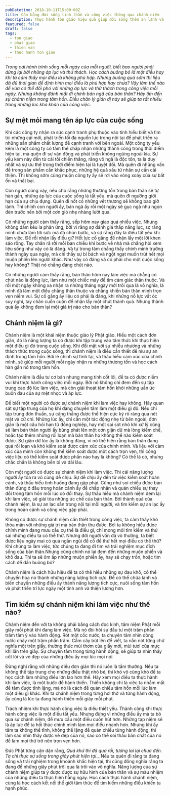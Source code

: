 ```yaml
---
pubDatetime: 2018-10-11T15:00:00Z
title: Cân bằng đời sống tinh thần và công việc thông qua chánh niệm
description: Thực hành tôn giáo hiệu quả giúp đời sống thêm an lành và hạnh phúc, giác ngộ nhiều điều hữu ích để đem lại năng lượng tích cực cho bản thân, và giá trị đẹp cho cộng đồng.
featured: false
draft: false
tags:
  - ton giao
  - phat giao
  - thien van
  - thuc hanh ton giao
---
```


_Trong cái hành trình sống mỗi ngày của mỗi người, biết bao người phải dừng lại bởi những áp lực và thử thách. Học cách buông bỏ là một điều hay khi ta cảm thấy mọi điều là không phù hợp. Nhưng buông quá sớm thì liệu đã đủ thời gian để định hình mọi điều là phù hợp hay chưa? Vậy làm thế nào để vừa có thể đối phó với những áp lực và thử thách trong công việc mỗi ngày. Nhưng không đánh mất đi chính bản ngã của bản thân? Hãy tìm đến sự chánh niệm trong tâm hồn. Điều chân lý giản dị này sẽ giúp ta rất nhiều trong những lúc khó khăn của công việc._

## Sự mệt mỏi mang tên áp lực của cuộc sống

Khi các công ty nhận ra sức cạnh tranh phụ thuộc vào tính hiểu biết và tìm tòi những cái mới, phát triển tối đa nguồn lực trong nội tại để phát triển ra những sản phẩm chất lượng để cạnh tranh với bên ngoài. Một công ty yếu kém là một công ty có tâm thế chấp nhận những thành công trong thời điểm hiện tại, mà quên đi sự vận động và phát triển không ngừng ngoài kia. Sự yếu kém này đến từ cái tôi chiến thắng, rằng vô ngã là độc tôn, ta là duy nhất và sự ưu thế trong thời điểm hiện tại là tuyệt đối. Mà quên đi những vấn đề trong sản phẩm cần khắc phục, những hệ quả xấu từ nhân sự cần cải thiện. Thì không sớm cũng muộn công ty ấy sẽ rơi vào vòng xoáy của sự bất ổn và thất bại.

Con người cũng vậy, nếu cho rằng những thương tổn trong bản thân sẽ tự hàn gắn, những áp lực của cuộc sống là tất yếu. mà quên đi ngưỡng giới hạn của sự chịu đựng. Quên đi nốt có những vết thương sẽ không bao giờ lành. Thì chính con người ấy, bản ngã ấy rồi một ngày sẽ gục ngã như ngọn đèn trước nến bởi một cơn gió nhẹ nhàng lướt qua.

Có những người cảm thấy rằng, sếp hôm nay giao quá nhiều việc. Nhưng không dám kêu la phản ứng, bởi vì rằng sợ đánh giá thấp năng lực, sợ rằng mình chưa làm tới sức mà đã chùn bước, và sợ rằng đấy là điều tất yếu khi làm việc. Để rồi nhận lấy điều gì? Hết lực cố gắng để nhận lấy một lời khen sáo rỗng. Tay chân rã rời mỗi ban chiều khi bước về nhà mà chẳng hỏi xem liệu sống như vậy có là đáng. Và tự trong tâm chẳng thấy chính mình trưởng thành ngày qua ngày, mà chỉ thấy sự bí bách và ngột ngạt muốn trút hết mọi muộn phiền lên người khác. Như vậy có đáng và có phải cho một cuộc sống hay không? Thật nó chẳng đáng chút nào.

Có những người cảm thấy rằng, bản thân hôm nay làm việc mà chẳng có chút nào là động lực, làm như một chiếc máy để tìm cảm giác thân thuộc. Và rồi một ngày không xa nhận ra những tháng ngày mới trôi qua là vô nghĩa, là mình đã làm một điều chẳng thân thuộc và chẳng khiến bản thân mình trọn vẹn niềm vui. Sự cố gắng ấy liệu có phải là đáng, khi những nỗ lực vắt óc suy nghĩ, tay chân cuồn cuộn để nhận lấy một chút thành quả. Nhưng thành quả ấy không đem lại một giá trị nào cho bản thân?

## Chánh niệm là gì?

Chánh niệm là một khái niệm thuộc giáo lý Phật giáo. Hiểu một cách đơn giản, đó là năng lượng ta có được khi tập trung vào tâm thức khi thực hiện một điều gì đó trong cuộc sống. Khi đối mặt với sự nhiễu nhương và những thách thức trong cuộc sống, thì chánh niệm là điều cần thiết để níu sự an định trong tâm hồn. Bởi lẽ chính sự tĩnh tại, và thấu hiểu cảm xúc của chính mình, sẽ giúp mỗi người mỗi ngày nhận ra những thương tổn và học cách hàn gắn nó trong tâm hồn.

Chánh niệm là đầu tư cơ bản nhưng mang tính cốt lõi, để ta có được niềm vui khi thực hành công việc mỗi ngày. Bởi nó không chỉ đem đến sự tập trung cao độ lúc làm việc, mà còn giải thoát tâm hồn khỏi những uẩn ức buồn đau của sự mệt nhọc và áp lực.

Để biết một người có được sự chánh niệm khi làm việc hay không. Hãy quan sát sự tập trung của họ khi đang chuyên tâm làm một điều gì đó. Nếu chỉ tập trung đơn thuần, sự căng thẳng được thể hiện cực kỳ rõ ràng qua nét mặt và cử chỉ. Những lúc ấy, chỉ cần một tác động nhẹ từ bên ngoài, đơn giản là một câu hỏi han từ đồng nghiệp, hay một sai sót nhỏ khi xử lý cũng sẽ làm bản thân người ấy bùng phát lên một cơn giận dữ mà lòng kiếm chế, hoặc tạo thêm những rối loạn mà bản thân họ không thể nào kiểm soát được. Sự giận dữ lúc ấy là không đáng, vì nó thể hiện rằng bản thân đang quá rối loạn và khó kiểm soát được cảm xúc của chính mình. Và liệu với cảm xúc của mình còn không thể kiểm soát được một cách trọn vẹn, thì công việc liệu có thể kiểm soát được phần nào hay là không? Có thể là có, nhưng chắc chắn là không bền bỉ và dài lâu.

Còn một người có được sự chánh niệm khi làm việc. Thì cái năng lượng người ấy tỏa ra vô cùng dễ chịu. Sự dễ chịu ấy đến từ việc kiểm soát hoàn cảnh, và thấu hiểu tình huống đang gặp phải. Cũng như soi chiếu được bản thân đứng ở đâu trong hoàn cảnh ấy để chấp nhận và quán chiếu sự thay đổi trong tâm hồn mỗi lúc có đổi thay. Sự thấu hiểu mà chánh niệm đem lại khi làm việc, sẽ giải tỏa những ức chế của bản thân. Bởi thành quả của chánh niệm, là sự an lạc sẵn trong nội tại mỗi người, và tìm kiếm sự an lạc ấy trong hoàn cảnh và công việc gặp phải.

Không có được sự chánh niệm cần thiết trong công việc, ta cảm thấy khó thỏa mãn với những giá trị mà bản thân thu được. Bởi ta không hiểu được chính mình đang mưu cầu cụ thể là điều gì, chỉ mong mỏi tìm kiếm và thử sai những điều ta có thể thử. Nhưng đời người vốn đã vô thường, ta biết được liệu ngày mai có quá ngắn ngủi để cố để thử hết mọi điều có thể thử? Khi chúng ta làm việc, tức chúng ta đang đi tìm và trải nghiệm mục đích sống của bản thân.Nhưng cũng chính nó lại đem đến những muộn phiền và khổ đau. Thì ta sẽ ôm ấp những muộn phiền ấy, hay sẽ chạy trốn, hoặc tìm cách để dần buông bỏ?

Chánh niệm là cách hữu hiệu để ta có thể hiểu những sự đau khổ, có thể chuyển hóa nó thành những năng lượng tích cực. Để có thể chữa lành và biến chuyển những điều ấy thành năng lượng tích cực, nuôi sống tâm hồn và phát triển trí lực ngày một tinh anh và thiện lương hơn.

## Tìm kiếm sự chánh niệm khi làm việc như thế nào?

Chánh niệm đến với ta không phải bằng cách đọc kinh, tâm niệm Phật mỗi giây mỗi phút khi đang làm việc. Mà nó đòi hỏi sự đầu tư một trăm phần trăm tâm ý vào hành động. Rót một cốc nước, ta chuyên tâm nhìn dòng nước chảy một trăm phần trăm. Cầm cây bút lên để viết, ta nắn nót từng chữ nghĩa một trên giấy, thưởng thức mùi thơm của giấy mới, mùi tươi của mực khi lăn trên giấy. Sự chuyên tâm trong từng hành động, sẽ giúp ta nhìn thấy cốt lõi và vẻ đẹp của những điều ấy mọi lúc mọi nơi.

Đừng nghĩ rằng với những điều đơn giản thì nó luôn là tầm thường. Nếu ta không thể tập trung cho những điều thật nhỏ bé, thì khó vô cùng khó để ta học cách làm những điều lớn lao hơn thế. Hãy xem mọi điều ta thực hành khi làm việc, là một bước để hành thiền. Thiền không chỉ là việc ta nhắm mắt để tâm được tĩnh lặng, mà nó là cách để quán chiếu tâm hồn mỗi lúc làm một điều gì khác. Khi ta chánh niệm trong từng hơi thở và từng hành động, ấy cũng là lúc ta đang hành thiền mỗi giây mỗi phút.

Trách nhiệm khi thực hành công việc là điều thiết yếu. Thành công khi thực hành công việc là một điều tất yếu. Nhưng đừng vì những điều ấy mà ta bỏ qua sự chánh niệm, để mưu cầu một điều cuốn hút hơn. Những tạp niệm sẽ là áp lực để ta hối thúc chính mình làm mọi điều nhanh hơn. Nhưng khi ấy tâm ta không thể tĩnh, không thể lặng để quán chiếu từng hành động, thì làm sao nhìn thấy được vẻ đẹp của nó, sao có thể soi thấu bản chất của nó để làm mọi thứ trở nên trọn vẹn hơn.

Đức Phật từng căn dặn rằng, _Quá khứ thì đã qua rồi, tương lai lại chưa đến. Ta chỉ thực sự sống trong giây phút hiện tại_._ Nếu ta quên đi rằng ta đang sống và trải nghiệm trong khoảnh khắc hiện tại, thì cũng đồng nghĩa rằng ta đang để những giây phút trôi qua là trôi vào vô nghĩa. Năng lượng của sự chánh niệm giúp ta ý được được sự hữu hình của bản thân và sự màu nhiệm của những điều ta thực hiện hằng ngày. Học cách thực hành chánh niệm, cùng là học cách kết nối thế giới tâm thức để tìm kiếm những điều khiến ta hạnh phúc.
